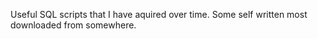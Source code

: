 Useful SQL scripts that I have aquired over time. Some self written most downloaded from somewhere.
